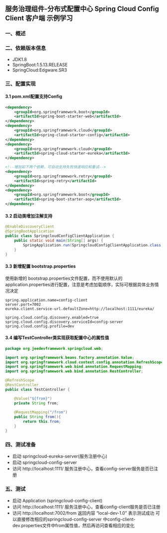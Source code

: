 ## 服务治理组件-分布式配置中心 Spring Cloud Config Client 客户端 示例学习

### 一、概述

### 二、依赖版本信息
* JDK1.8
* SpringBoot:1.5.13.RELEASE
* SpringCloud:Edgware.SR3

### 三、配置实现

#### 3.1 pom.xml配置支持Config
```xml
<dependency>
	<groupId>org.springframework.boot</groupId>
	<artifactId>spring-boot-starter-web</artifactId>
</dependency>
<dependency>
	<groupId>org.springframework.cloud</groupId>
	<artifactId>spring-cloud-starter-config</artifactId>
</dependency>
<dependency>
	<groupId>org.springframework.cloud</groupId>
	<artifactId>spring-cloud-starter-eureka</artifactId>
</dependency>

<!--增加如下两个依赖，可自动支持失败快速响应和重试-->
<dependency>
	<groupId>org.springframework.retry</groupId>
	<artifactId>spring-retry</artifactId>
</dependency>
<dependency>
	<groupId>org.springframework.boot</groupId>
	<artifactId>spring-boot-starter-aop</artifactId>
</dependency>
```

#### 3.2 启动类增加注解支持
```java
@EnableDiscoveryClient
@SpringBootApplication
public class SpringcloudConfigClientApplication {
	public static void main(String[] args) {
		SpringApplication.run(SpringcloudConfigClientApplication.class, args);
	}
}
```


#### 3.3  新增配置 bootstrap.properties
使用新增的 bootstrap.properties文件配置，而不使用默认的application.properties进行配置，注意是考虑加载顺序，实际可根据具体业务情况决定
```properties
spring.application.name=config-client
server.port=7002
eureka.client.service-url.defaultZone=http://localhost:1111/eureka/

spring.cloud.config.discovery.enabled=true
spring.cloud.config.discovery.serviceId=config-server
spring.cloud.config.profile=dev
```


#### 3.4  编写TestController类实现获取配置中心的属性值
```java
package org.jeedevframework.springcloud.web;

import org.springframework.beans.factory.annotation.Value;
import org.springframework.cloud.context.config.annotation.RefreshScope;
import org.springframework.web.bind.annotation.RequestMapping;
import org.springframework.web.bind.annotation.RestController;

@RefreshScope
@RestController
public class TestController {

	@Value("${from}")
	private String from;
	
	@RequestMapping("/from")
	public String from(){
		return this.from;
	}
}

```


###  四、测试准备
* 启动 springcloud-eureka-server(服务注册中心)
* 启动 springcloud-config-server
* 访问 http://localhost:1111/ 服务注册中心，查看config-server服务是否已注册

### 五、测试
* 启动 Application (springcloud-config-client)
* 访问 http://localhost:1111/ 服务注册中心，查看config-client服务是否已注册
* 访问 http://localhost:7002/from 返回内容 “local-dev-1.0” 表示测试成功
可以直接修改相应的springcloud-config-server 中config-client-dev.properties文件中from属性值，然后再访问查看相应的变化